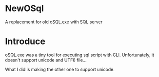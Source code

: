 # NewOSql
A replacement for old oSQL.exe with SQL server

# Introduce

oSQL.exe was a tiny tool for executing sql script with CLI. Unfortunately, it doesn't support unicode and UTF8 file...

What I did is making the other one to support unicode.
